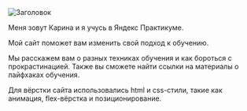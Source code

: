 <img src="https://raw.githubusercontent.com/Kkishiro/Kkishiro/main/header.png" alt="Заголовок">
<p>Меня зовут Карина и я учусь в Яндекс Практикуме.</p>
<p>Мой сайт поможет вам изменить свой подход к обучению.</p>
<p>Мы расскажем вам о разных техниках обучения и как бороться с прокрастинацией. Также вы сможете найти ссылки на материалы о лайфхаках обучения.</p>
<p>Для вёрстки сайта использовались html и css-стили, такие как анимация, flex-вёрстка и позиционирование.</p>

